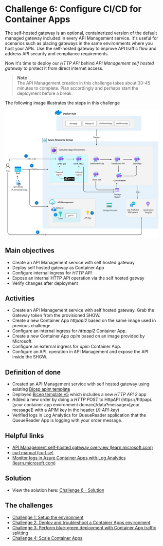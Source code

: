 # Challenge 6: Configure CI/CD for Container Apps
The self-hosted gateway is an optional, containerized version of the default managed gateway included in every API Management service. It's useful for scenarios such as placing gateways in the same environments where you host your APIs. Use the self-hosted gateway to improve API traffic flow and address API security and compliance requirements.

Now it's time to deploy our _HTTP API_ behind _API Management self hosted gateway_ to protect it from direct internet access.

> **Note**<br>
> The API Management creation in this challenge takes about 30-45 minutes to complete. Plan accordingly and perhaps start the deployment before a break.



The following image illustrates the steps in this challenge

![](images/challenge-6-overview.png)


## Main objectives
- Create an API Management service with self hosted gateway
- Deploy self hosted gateway as Container App
- Configure internal ingress for _HTTP API_
- Expose an internal HTTP API operation via the self hosted gatway
- Verify changes after deployment


## Activities

- Create an API Management service with self hosted gateway. Grab the Gateway token from the provisioned SHGW.
- Create a new Container App _httpapi2_ based on the same image used in previous challenge.
- Configure an internal ingress for _httpapi2_ Container App. 
- Create a new Container App _apim_ based on an image provided by Microsoft.
- Configure an external ingress for _apim_ Container App.
- Configure an API, operation in API Management and expose the API inside the SHGW.



## Definition of done
- Created an API Management service with self hosted gateway using existing [Bicep apim template](..\apim.bicep)
- Deployed [Bicep template v5](..\v5_template.bicep) which includes a new _HTTP API 2_ app
- Added a new order by doing a _HTTP POST_ to HttpAPI (https://httpapi.[your container app environment domain]/data?message=[your message]) with a APIM key in the header (_X-API-key_) 
- Verified logs in Log Analytics for QueueReader application that the QueueReader App is logging with your order message.
 

## Helpful links
- [API Management self-hosted gateway overview (learn.microsoft.com)](https://docs.microsoft.com/en-us/azure/api-management/self-hosted-gateway-overview)
- [curl manual (curl.se)](https://curl.se/docs/manual.html)
- [Monitor logs in Azure Container Apps with Log Analytics (learn.microsoft.com)](https://learn.microsoft.com/en-us/azure/container-apps/log-monitoring?tabs=bash)

## Solution
- View the solution here: [Challenge 6 - Solution](solution6.md)

## The challenges
- [Challenge 1: Setup the environment](challenge1.md)
- [Challenge 2: Deploy and troubleshoot a Container Apps environment](challenge2.md)
- [Challenge 3: Perform blue-green deployment with Container App traffic splitting](challenge3.md)
- [Challenge 4: Scale Container Apps](challenge4.md)

